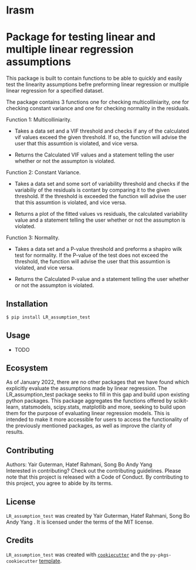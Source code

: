 # lrasm

# Package for testing linear and multiple linear regression assumptions


This package is built to contain functions to be able to quickly and easily test the linearity assumptions befre preforming linear regression or multiple linear regression for a specified dataset. 

The package contains 3 functions one for checking multicolliniarity, one for checking constant variance and one for checking normality in the residuals.

Function 1: Multicolliniarity.

- Takes a data set and a VIF threshold and checks if any of the calculated vif values exceed the given threshold. If so, the function will advise the user that this assumtion is violated, and vice versa.

- Returns the Calculated VIF values and a statement telling the user whether or not the assumpton is violated.

Function 2: Constant Variance.

- Takes a data set and some sort of variability threshold and checks if the variabiliy of the residuals is contant by comparing it to the given threshold. If the threshold is exceeded the function will advise the user that this assumtion is violated, and vice versa.

- Returns a plot of the fitted values vs residuals, the calculated variability value  and a statement telling the user whether or not the assumpton is violated.

Function 3: Normality.

- Takes a data set and a P-value threshold and preforms a shapiro wilk test for normality. If the P-value of the test does not exceed the threshold, the function will advise the user that this assumtion is violated, and vice versa.

- Returns the Calculated P-value and a statement telling the user whether or not the assumpton is violated.

## Installation

```bash
$ pip install LR_assumption_test
```

## Usage

- TODO

## Ecosystem

As of January 2022, there are no other packages that we have found which explicitly evaluate the assumptions made by linear regression. The LR_assumption_test package seeks to fill in this gap and build upon existing python packages. This package aggregates the functions offered by scikit-learn, statsmodels, scipy.stats, matplotlib and more, seeking to build upon them for the purpose of evaluating linear regression models. This is intended to make it more accessible for users to access the functionality of the previously mentioned packages, as well as improve the clarity of results.

## Contributing

Authors: Yair Guterman, Hatef Rahmani, Song Bo Andy Yang  
Interested in contributing? Check out the contributing guidelines. Please note that this project is released with a Code of Conduct. By contributing to this project, you agree to abide by its terms.

## License

`LR_assumption_test` was created by Yair Guterman, Hatef Rahmani, Song Bo Andy Yang . It is licensed under the terms of the MIT license.

## Credits

`LR_assumption_test` was created with [`cookiecutter`](https://cookiecutter.readthedocs.io/en/latest/) and the `py-pkgs-cookiecutter` [template](https://github.com/py-pkgs/py-pkgs-cookiecutter).

